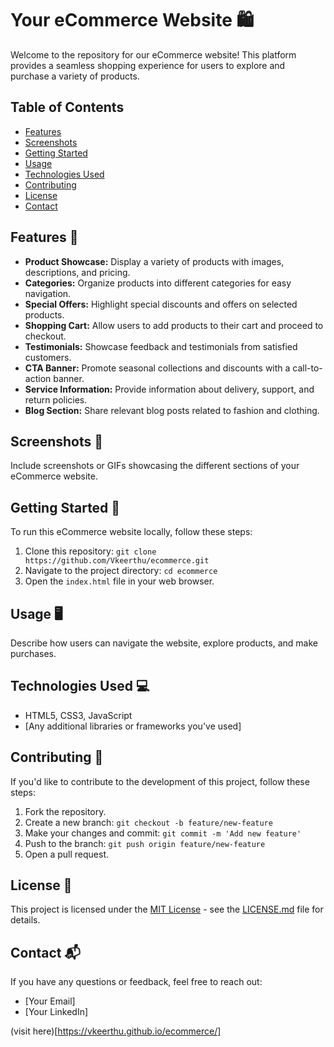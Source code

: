 # Your eCommerce Website 🛍️

Welcome to the repository for our eCommerce website! This platform provides a seamless shopping experience for users to explore and purchase a variety of products.

## Table of Contents

- [Features](#features)
- [Screenshots](#screenshots)
- [Getting Started](#getting-started)
- [Usage](#usage)
- [Technologies Used](#technologies-used)
- [Contributing](#contributing)
- [License](#license)
- [Contact](#contact)

## Features 🚀

- **Product Showcase:** Display a variety of products with images, descriptions, and pricing.
- **Categories:** Organize products into different categories for easy navigation.
- **Special Offers:** Highlight special discounts and offers on selected products.
- **Shopping Cart:** Allow users to add products to their cart and proceed to checkout.
- **Testimonials:** Showcase feedback and testimonials from satisfied customers.
- **CTA Banner:** Promote seasonal collections and discounts with a call-to-action banner.
- **Service Information:** Provide information about delivery, support, and return policies.
- **Blog Section:** Share relevant blog posts related to fashion and clothing.

## Screenshots 📸

Include screenshots or GIFs showcasing the different sections of your eCommerce website.

## Getting Started 🏁

To run this eCommerce website locally, follow these steps:

1. Clone this repository: `git clone https://github.com/Vkeerthu/ecommerce.git`
2. Navigate to the project directory: `cd ecommerce`
3. Open the `index.html` file in your web browser.

## Usage 🖥️

Describe how users can navigate the website, explore products, and make purchases.

## Technologies Used 💻

- HTML5, CSS3, JavaScript
- [Any additional libraries or frameworks you've used]

## Contributing 🤝

If you'd like to contribute to the development of this project, follow these steps:

1. Fork the repository.
2. Create a new branch: `git checkout -b feature/new-feature`
3. Make your changes and commit: `git commit -m 'Add new feature'`
4. Push to the branch: `git push origin feature/new-feature`
5. Open a pull request.

## License 📝

This project is licensed under the [MIT License](LICENSE.md) - see the [LICENSE.md](LICENSE.md) file for details.

## Contact 📬

If you have any questions or feedback, feel free to reach out:

- [Your Email]
- [Your LinkedIn]















(visit here)[https://vkeerthu.github.io/ecommerce/]

